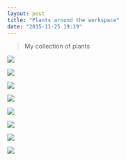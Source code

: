 ```yaml
---
layout: post
title: "Plants around the workspace"
date: "2015-11-25 19:19"
---
```


> My collection of plants

![](https://lh3.googleusercontent.com/2Z017GsUDuje3fP7IuRy8BZerb1G2-20B0V2lPQowmWFYC4GKbg=w926-h1396-no)

![](https://lh3.googleusercontent.com/ClDdyqjfeLt9Ar_B-0DUdZwASJbVPfSgVwtIi0OJPqFTfVTIFik=w2108-h1396-no)

![](https://lh3.googleusercontent.com/wh7wc6RQRpYeyF_ukXZKx7In6dyxdA9EGSHTdEdBA-zDqnMgu-U=w2108-h1396-no)

![](https://lh3.googleusercontent.com/yP2mk9DTyRpwLVgw9IYjhdY_WwKGPuSCT4097XT4UrWj5D-ybrQ=w459-h304-no)

![](https://lh3.googleusercontent.com/hXXYPlfijbexJHkV7-dq68xWq68TZr-d6IG2o2_1A0AKbBkfALE=w926-h1396-no)

![](https://lh3.googleusercontent.com/NAeMDINFQh9a2_BR5gKyhVGzQRndN25HiOoawrlpTaRpw5zQgwM=w2108-h1396-no)

![](https://lh3.googleusercontent.com/gT_ORtjQ7Ajn3Gk4ARam5FyrcujeZTzGZVrZkkHsoAthr6o8FX8=w2108-h1396-no)

![](https://lh3.googleusercontent.com/gVT6XK88YA68z3-YlhWekcVmmxPR9zAmSlpRBcX_fRIlfd0EEWQ=w2108-h1396-no)
